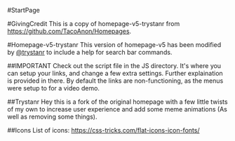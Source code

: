 #StartPage

#GivingCredit
This is a copy of homepage-v5-trystanr from https://github.com/TacoAnon/Homepages.

#Homepage-v5-trystanr
This version of homepage-v5 has been modified by [@trystanr](https://github.com/Trystanr) to include a help for search bar commands. 

##IMPORTANT
Check out the script file in the JS directory. It's where you can setup your links, and change a few extra settings. Further explaination is provided in there.
By default the links are non-functioning, as the menus were setup to for a video demo.


##Trystanr
Hey this is a fork of the original homepage with a few little twists of my own to increase user experience and add some meme animations (As well as removing some things).

##Icons
List of icons: https://css-tricks.com/flat-icons-icon-fonts/
